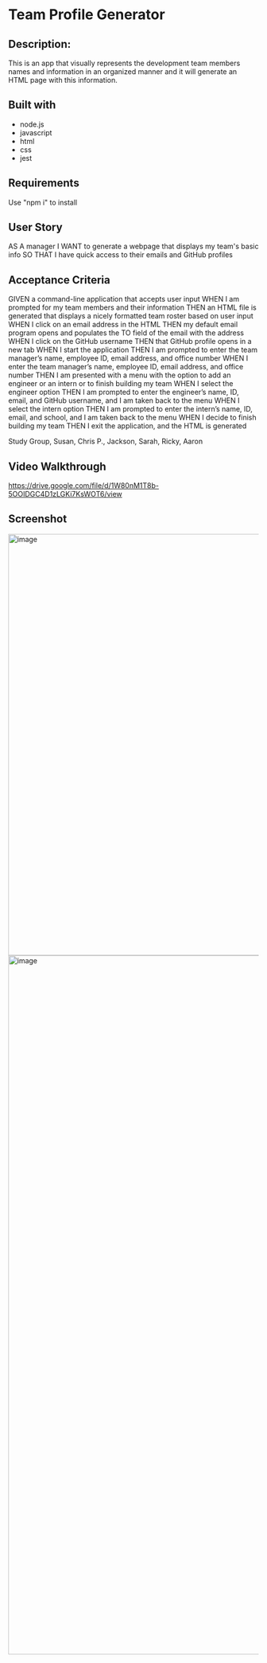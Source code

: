 # Team Profile Generator

## Description:

This is an app that visually represents the development team members names and information
in an organized manner and it will generate an HTML page with this information.

## Built with

-   node.js
-   javascript
-   html
-   css
-   jest

## Requirements

Use "npm i" to install

## User Story

AS A manager
I WANT to generate a webpage that displays my team's basic info
SO THAT I have quick access to their emails and GitHub profiles

## Acceptance Criteria

GIVEN a command-line application that accepts user input
WHEN I am prompted for my team members and their information
THEN an HTML file is generated that displays a nicely formatted team roster based on user input
WHEN I click on an email address in the HTML
THEN my default email program opens and populates the TO field of the email with the address
WHEN I click on the GitHub username
THEN that GitHub profile opens in a new tab
WHEN I start the application
THEN I am prompted to enter the team manager’s name, employee ID, email address, and office number
WHEN I enter the team manager’s name, employee ID, email address, and office number
THEN I am presented with a menu with the option to add an engineer or an intern or to finish building my team
WHEN I select the engineer option
THEN I am prompted to enter the engineer’s name, ID, email, and GitHub username, and I am taken back to the menu
WHEN I select the intern option
THEN I am prompted to enter the intern’s name, ID, email, and school, and I am taken back to the menu
WHEN I decide to finish building my team
THEN I exit the application, and the HTML is generated

Study Group, Susan, Chris P., Jackson, Sarah, Ricky, Aaron

## Video Walkthrough
https://drive.google.com/file/d/1W80nM1T8b-5OOIDGC4D1zLGKi7KsWOT6/view

## Screenshot

<img width="847" alt="image" src="https://user-images.githubusercontent.com/90977936/185768170-e36a8ec6-7b5a-476e-9b86-7cba36b5ff42.png">

<img width="1405" alt="image" src="https://user-images.githubusercontent.com/90977936/186073725-5618602a-4305-4376-9cd1-aacdccd0d565.png">

